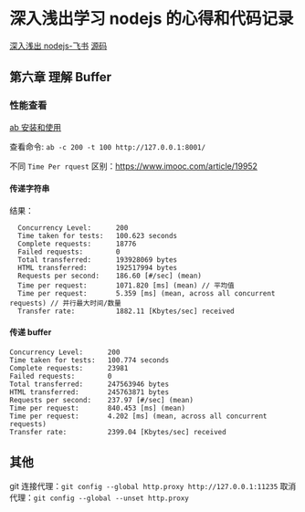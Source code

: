 # 深入浅出学习 nodejs 的心得和代码记录

[深入浅出 nodejs-飞书](https://crmwwgawog.feishu.cn/docx/KuB7dIM3toCVdKxYtLYcBPBmnNh)
[源码](https://github.com/JacksonTian/diveintonode_examples/tree/master)

## 第六章 理解 Buffer

### 性能查看

[ab 安装和使用](https://cloud.tencent.com/developer/article/1684842)

查看命令: `ab -c 200 -t 100 http://127.0.0.1:8001/`

不同 `Time Per rquest` 区别：https://www.imooc.com/article/19952

#### 传递字符串

结果：
```
  Concurrency Level:      200
  Time taken for tests:   100.623 seconds
  Complete requests:      18776
  Failed requests:        0
  Total transferred:      193928069 bytes
  HTML transferred:       192517994 bytes
  Requests per second:    186.60 [#/sec] (mean)
  Time per request:       1071.820 [ms] (mean) // 平均值
  Time per request:       5.359 [ms] (mean, across all concurrent requests) // 并行最大时间/数量
  Transfer rate:          1882.11 [Kbytes/sec] received
```



#### 传递 buffer

```
Concurrency Level:      200
Time taken for tests:   100.774 seconds
Complete requests:      23981
Failed requests:        0
Total transferred:      247563946 bytes
HTML transferred:       245763871 bytes
Requests per second:    237.97 [#/sec] (mean)
Time per request:       840.453 [ms] (mean)
Time per request:       4.202 [ms] (mean, across all concurrent requests)
Transfer rate:          2399.04 [Kbytes/sec] received
```

## 其他

git 连接代理：`git config --global http.proxy http://127.0.0.1:11235`
取消代理：`git config --global --unset http.proxy`